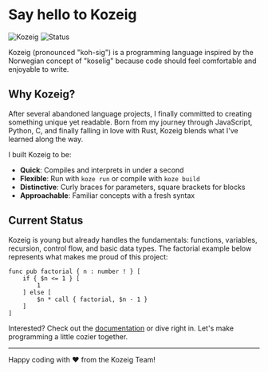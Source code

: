 # Say hello to Kozeig

![Kozeig](https://img.shields.io/badge/language-kozeig-blue)
![Status](https://img.shields.io/badge/status-alpha-orange)

Kozeig (pronounced "koh-sig") is a programming language inspired by the Norwegian concept of "koselig" because code should feel comfortable and enjoyable to write.

## Why Kozeig?

After several abandoned language projects, I finally committed to creating something unique yet readable. Born from my journey through JavaScript, Python, C, and finally falling in love with Rust, Kozeig blends what I've learned along the way.

I built Kozeig to be:
- **Quick**: Compiles and interprets in under a second
- **Flexible**: Run with `koze run` or compile with `koze build`
- **Distinctive**: Curly braces for parameters, square brackets for blocks
- **Approachable**: Familiar concepts with a fresh syntax

## Current Status

Kozeig is young but already handles the fundamentals: functions, variables, recursion, control flow, and basic data types. The factorial example below represents what makes me proud of this project:

```koze
func pub factorial { n : number ! } [
    if { $n <= 1 } [
        1
    ] else [
        $n * call { factorial, $n - 1 }
    ]
]
```

Interested? Check out the [documentation]([SYNTAX.md](https://github.com/kozeig/kozeig/blob/main/SYNTAX.md)) or dive right in. Let's make programming a little cozier together.

---

Happy coding with ❤️ from the Kozeig Team!
